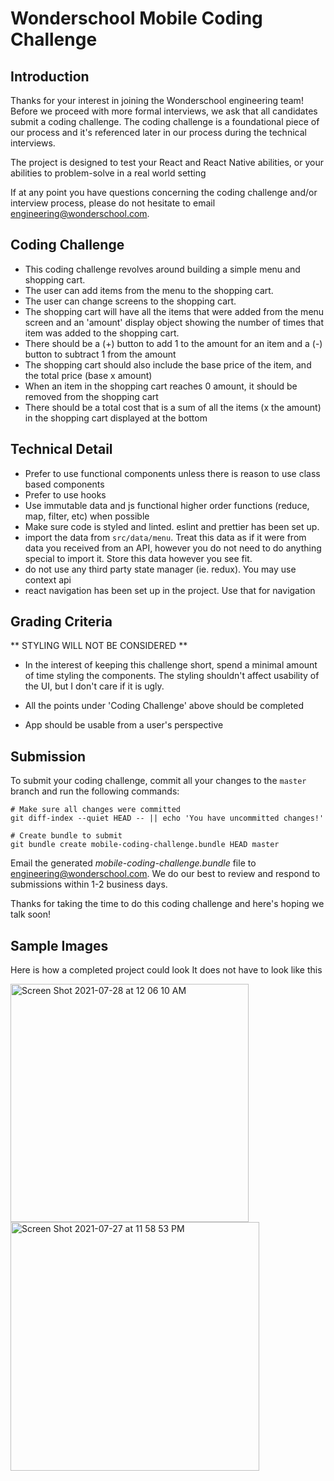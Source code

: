 # Wonderschool Mobile Coding Challenge

## Introduction

Thanks for your interest in joining the Wonderschool engineering team! Before we proceed with more
formal interviews, we ask that all candidates submit a coding challenge. The coding challenge is
a foundational piece of our process and it's referenced later in our process during the technical
interviews.

The project is designed to test your React and React Native abilities, or your abilities to problem-solve
in a real world setting

If at any point you have questions concerning the coding challenge and/or interview process, please
do not hesitate to email engineering@wonderschool.com.

## Coding Challenge
* This coding challenge revolves around building a simple menu and shopping cart.
* The user can add items from the menu to the shopping cart.
* The user can change screens to the shopping cart.
* The shopping cart will have all the items that were added from the menu screen and an 'amount' display object showing
the number of times that item was added to the shopping cart.
* There should be a (+) button to add 1 to the amount for an item and a (-) button to subtract 1 from the amount
* The shopping cart should also include the base price of the item, and the total price (base x amount)
* When an item in the shopping cart reaches 0 amount, it should be removed from the shopping cart
* There should be a total cost that is a sum of all the items (x the amount) in the shopping cart
displayed at the bottom

## Technical Detail
* Prefer to use functional components unless there is reason to use class based components
* Prefer to use hooks
* Use immutable data and js functional higher order functions (reduce, map, filter, etc) when possible
* Make sure code is styled and linted. eslint and prettier has been set up.
* import the data from `src/data/menu`. Treat this data as if it were from data you received from an API, however you do not need to do anything special to import it.
  Store this data however you see fit.
* do not use any third party state manager (ie. redux). You may use context api
* react navigation has been set up in the project. Use that for navigation

## Grading Criteria
** STYLING WILL NOT BE CONSIDERED **
* In the interest of keeping this challenge short, spend a minimal amount of time styling the components.
  The styling shouldn't affect usability of the UI, but I don't care if it is ugly.

* All the points under 'Coding Challenge' above should be completed

* App should be usable from a user's perspective

## Submission

To submit your coding challenge, commit all your changes to the `master` branch and run the
following commands:

```
# Make sure all changes were committed
git diff-index --quiet HEAD -- || echo 'You have uncommitted changes!'

# Create bundle to submit
git bundle create mobile-coding-challenge.bundle HEAD master
```

Email the generated _mobile-coding-challenge.bundle_ file to engineering@wonderschool.com. We do our
best to review and respond to submissions within 1-2 business days.

Thanks for taking the time to do this coding challenge and here's hoping we talk soon!

## Sample Images
Here is how a completed project could look
It does not have to look like this

<img width="381" alt="Screen Shot 2021-07-28 at 12 06 10 AM" src="https://user-images.githubusercontent.com/3309671/127279653-3e9726f4-2f9e-45d3-8ad2-3046889fb1f5.png">
<img width="398" alt="Screen Shot 2021-07-27 at 11 58 53 PM" src="https://user-images.githubusercontent.com/3309671/127279655-e7b3e7a6-cc20-44d9-ba69-6775fbbb36cc.png">

